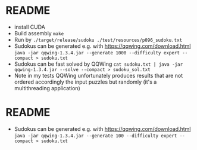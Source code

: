 # README

* install CUDA
* Build assembly `make`
* Run by `./target/release/sudoku ./test/resources/p096_sudoku.txt`
* Sudokus can be generated e.g. with <https://qqwing.com/download.html> `java -jar qqwing-1.3.4.jar --generate 1000 --difficulty expert --compact > sudoku.txt`
* Sudokus can be fast solved by QQWing `cat sudoku.txt | java -jar qqwing-1.3.4.jar --solve --compact > sudoku_sol.txt`
* Note in my tests QQWing unfortunately produces results that are not ordered accordingly the input puzzles but randomly (it's a multithreading application)


# README


* Sudokus can be generated e.g. with <https://qqwing.com/download.html> `java -jar qqwing-1.3.4.jar --generate 100 --difficulty expert --compact > sudoku.txt`

